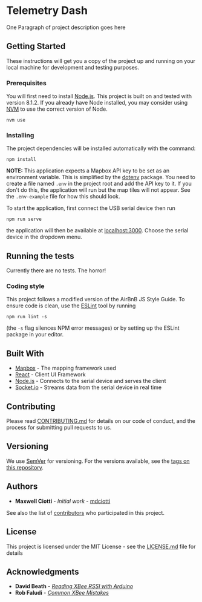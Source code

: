 Telemetry Dash
==============

One Paragraph of project description goes here


Getting Started
---------------

These instructions will get you a copy of the project up and running on your local machine for development and testing purposes.


### Prerequisites

You will first need to install [Node.js][node-js]. This project is built on and tested with version 8.1.2. If you already have Node installed, you may consider using [NVM][nvm] to use the correct version of Node.

    nvm use


### Installing

The project dependencies will be installed automatically with the command:

    npm install

**NOTE:** This application expects a Mapbox API key to be set as an environment variable. This is simplified by the [dotenv][dotenv] package. You need to create a file named `.env` in the project root and add the API key to it. If you don't do this, the application will run but the map tiles will not appear. See the `.env-example` file for how this should look.

To start the application, first connect the USB serial device then run

    npm run serve

the application will then be available at [localhost:3000][localhost]. Choose the serial device in the dropdown menu.


Running the tests
-----------------

Currently there are no tests. The horror!


### Coding style

This project follows a modified version of the AirBnB JS Style Guide. To ensure code is clean, use the [ESLint][eslint] tool by running

    npm run lint -s

(the `-s` flag silences NPM error messages) or by setting up the ESLint package in your editor.


Built With
----------

* [Mapbox][mapbox] - The mapping framework used
* [React][react] - Client UI Framework
* [Node.js][node-js] - Connects to the serial device and serves the client
* [Socket.io][socket-io] - Streams data from the serial device in real time


Contributing
------------

Please read [CONTRIBUTING.md][contributing] for details on our code of conduct, and the process for submitting pull requests to us.


Versioning
----------

We use [SemVer][semver] for versioning. For the versions available, see the [tags on this repository][tags].


Authors
-------

* **Maxwell Ciotti** - *Initial work* - [mdciotti][mdciotti]

See also the list of [contributors][contributors] who participated in this project.


License
-------

This project is licensed under the MIT License - see the [LICENSE.md][license] file for details


Acknowledgments
---------------

* **David Beath** - *[Reading XBee RSSI with Arduino][xbee-rssi]*
* **Rob Faludi** - *[Common XBee Mistakes][xbee-mistakes]*


[node-js]: https://nodejs.org/en/
[nvm]: http://nvm.sh
[dotenv]: https://www.npmjs.com/package/dotenv
[localhost]: http://localhost:3000
[eslint]: https://eslint.org
[mapbox]: https://www.mapbox.com
[react]: https://reactjs.org
[socket-io]: https://socket.io
[contributing]: https://github.com/your/project/blob/master/CONTRIBUTING.md
[semver]: http://semver.org/
[tags]: https://github.com/your/project/tags
[mdciotti]: https://github.com/mdciotti
[contributors]: https://github.com/your/project/contributors
[xbee-rssi]: https://davidbeath.com/posts/reading-xbee-rssi-with-arduino.html
[xbee-mistakes]: https://www.faludi.com/projects/common-xbee-mistakes/
[license]: https://github.com/your/project/blob/master/LICENSE.md

